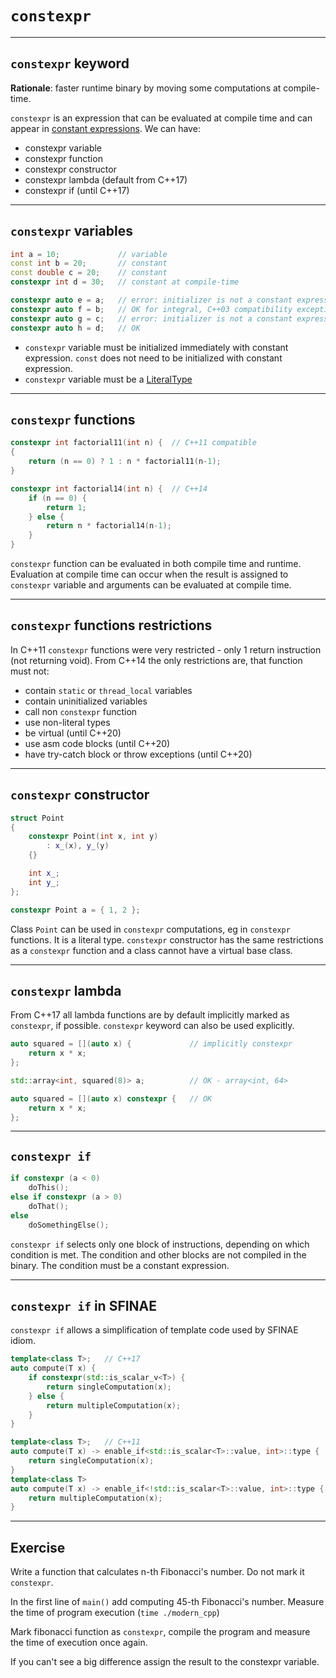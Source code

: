 <!-- .slide: data-background="#111111" -->
# `constexpr`

___

## `constexpr` keyword

**Rationale**: faster runtime binary by moving some computations at compile-time.

`constexpr` is an expression that can be evaluated at compile time and can appear in [constant expressions](https://en.cppreference.com/w/cpp/language/constant_expression). We can have:

* <!-- .element: class="fragment fade-in" --> constexpr variable
* <!-- .element: class="fragment fade-in" --> constexpr function
* <!-- .element: class="fragment fade-in" --> constexpr constructor
* <!-- .element: class="fragment fade-in" --> constexpr lambda (default from C++17)
* <!-- .element: class="fragment fade-in" --> constexpr if (until C++17)

___

## `constexpr` variables

```cpp
int a = 10;             // variable
const int b = 20;       // constant
const double c = 20;    // constant
constexpr int d = 30;   // constant at compile-time

constexpr auto e = a;   // error: initializer is not a constant expression
constexpr auto f = b;   // OK for integral, C++03 compatibility exception
constexpr auto g = c;   // error: initializer is not a constant expression
constexpr auto h = d;   // OK
```
<!-- .element: class="fragment fade-in" -->

* <!-- .element: class="fragment fade-in" --> <code>constexpr</code> variable must be initialized immediately with constant expression. <code>const</code> does not need to be initialized with constant expression.
* <!-- .element: class="fragment fade-in" --> <code>constexpr</code> variable must be a <a href="https://en.cppreference.com/w/cpp/named_req/LiteralType">LiteralType</a>

___

## `constexpr` functions

```cpp
constexpr int factorial11(int n) {  // C++11 compatible
{
    return (n == 0) ? 1 : n * factorial11(n-1);
}

constexpr int factorial14(int n) {  // C++14
    if (n == 0) {
        return 1;
    } else {
        return n * factorial14(n-1);
    }
}
```

`constexpr` function can be evaluated in both compile time and runtime. Evaluation at compile time can occur when the result is assigned to `constexpr` variable and arguments can be evaluated at compile time.
<!-- .element: class="fragment fade-in" -->

___

## `constexpr` functions restrictions

In C++11 `constexpr` functions were very restricted - only 1 return instruction (not returning void). From C++14 the only restrictions are, that function must not:

* <!-- .element: class="fragment fade-in" --> contain <code>static</code> or <code>thread_local</code> variables
* <!-- .element: class="fragment fade-in" --> contain uninitialized variables
* <!-- .element: class="fragment fade-in" --> call non <code>constexpr</code> function
* <!-- .element: class="fragment fade-in" --> use non-literal types
* <!-- .element: class="fragment fade-in" --> be virtual (until C++20)
* <!-- .element: class="fragment fade-in" --> use asm code blocks (until C++20)
* <!-- .element: class="fragment fade-in" --> have try-catch block or throw exceptions (until C++20)

___

## `constexpr` constructor

```cpp
struct Point
{
    constexpr Point(int x, int y)
        : x_(x), y_(y)
    {}

    int x_;
    int y_;
};

constexpr Point a = { 1, 2 };
```

Class `Point` can be used in `constexpr` computations, eg in `constexpr` functions. It is a literal type. `constexpr` constructor has the same restrictions as a `constexpr` function and a class cannot have a virtual base class.

___

## `constexpr` lambda

From C++17 all lambda functions are by default implicitly marked as `constexpr`, if possible. `constexpr` keyword can also be used explicitly.

```cpp
auto squared = [](auto x) {             // implicitly constexpr
    return x * x;
};

std::array<int, squared(8)> a;          // OK - array<int, 64>

auto squared = [](auto x) constexpr {   // OK
    return x * x;
};
```

___

## `constexpr if`

```cpp
if constexpr (a < 0)
    doThis();
else if constexpr (a > 0)
    doThat();
else
    doSomethingElse();
```

`constexpr if` selects only one block of instructions, depending on which condition is met. The condition and other blocks are not compiled in the binary. The condition must be a constant expression.

___

## `constexpr if` in SFINAE

`constexpr if` allows a simplification of template code used by SFINAE idiom.

```cpp
template<class T>;   // C++17
auto compute(T x) {
    if constexpr(std::is_scalar_v<T>) {
        return singleComputation(x);
    } else {
        return multipleComputation(x);
    }
}
```
<!-- .element: class="fragment fade-in" -->

```cpp
template<class T>;   // C++11
auto compute(T x) -> enable_if<std::is_scalar<T>::value, int>::type {
    return singleComputation(x);
}
template<class T>
auto compute(T x) -> enable_if<!std::is_scalar<T>::value, int>::type {
    return multipleComputation(x);
}
```
<!-- .element: class="fragment fade-in" -->

___

## Exercise

Write a function that calculates n-th Fibonacci's number. Do not mark it `constexpr`.

In the first line of `main()` add computing 45-th Fibonacci's number. Measure the time of program execution (`time ./modern_cpp`)

Mark fibonacci function as `constexpr`, compile the program and measure the time of execution once again.

If you can't see a big difference assign the result to the constexpr variable.
